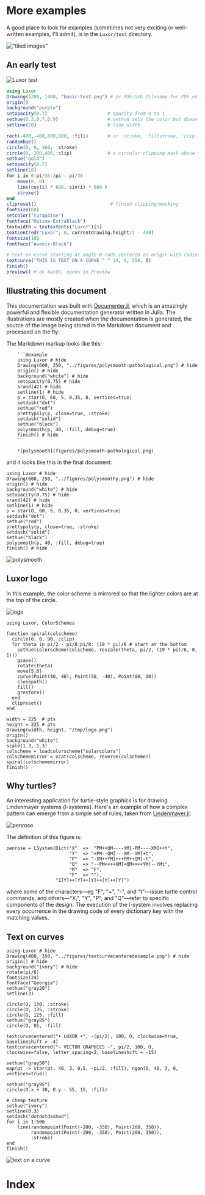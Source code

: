 # More examples

A good place to look for examples (sometimes not very exciting or well-written examples, I'll admit), is in the `Luxor/test` directory.

!["tiled images"](figures/tiled-images.png)

## An early test

![Luxor test](figures/basic-test.png)

```julia
using Luxor
Drawing(1200, 1400, "basic-test.png") # or PDF/SVG filename for PDF or SVG
origin()
background("purple")
setopacity(0.7)                      # opacity from 0 to 1
sethue(0.3,0.7,0.9)                  # sethue sets the color but doesn't change the opacity
setline(20)                          # line width

rect(-400,-400,800,800, :fill)       # or :stroke, :fillstroke, :clip
randomhue()
circle(0, 0, 460, :stroke)
circle(0,-200,400,:clip)             # a circular clipping mask above the x axis
sethue("gold")
setopacity(0.7)
setline(10)
for i in 0:pi/36:2pi - pi/36
    move(0, 0)
    line(cos(i) * 600, sin(i) * 600 )
    stroke()
end
clipreset()                           # finish clipping/masking
fontsize(60)
setcolor("turquoise")
fontface("Optima-ExtraBlack")
textwidth = textextents("Luxor")[5]
textcentred("Luxor", 0, currentdrawing.height/2 - 400)
fontsize(18)
fontface("Avenir-Black")

# text on curve starting at angle 0 rads centered on origin with radius 550
textcurve("THIS IS TEXT ON A CURVE " ^ 14, 0, 550, O)
finish()
preview() # on macOS, opens in Preview
```

## Illustrating this document

This documentation was built with [Documenter.jl](https://github.com/JuliaDocs/Documenter.jl), which is an amazingly powerful and flexible documentation generator written in Julia. The illustrations are mostly created when the documentation is generated, the source of the image being stored in the Markdown document and processed on the fly:

The Markdown markup looks like this:

```
    ```@example
    using Luxor # hide
    Drawing(600, 250, "../figures/polysmooth-pathological.png") # hide
    origin() # hide
    background("white") # hide
    setopacity(0.75) # hide
    srand(42) # hide
    setline(1) # hide
    p = star(O, 60, 5, 0.35, 0, vertices=true)
    setdash("dot")
    sethue("red")
    prettypoly(p, close=true, :stroke)
    setdash("solid")
    sethue("black")
    polysmooth(p, 40, :fill, debug=true)
    finish() # hide
    ```

    ![polysmooth](figures/polysmooth-pathological.png)

```

and it looks like this in the final document:

```@example
using Luxor # hide
Drawing(600, 250, "../figures/polysmoothy.png") # hide
origin() # hide
background("white") # hide
setopacity(0.75) # hide
srand(42) # hide
setline(1) # hide
p = star(O, 60, 5, 0.35, 0, vertices=true)
setdash("dot")
sethue("red")
prettypoly(p, close=true, :stroke)
setdash("solid")
sethue("black")
polysmooth(p, 40, :fill, debug=true)
finish() # hide
```

![polysmooth](figures/polysmoothy.png)

## Luxor logo

In this example, the color scheme is mirrored so that the lighter colors are at the top of the circle.

![logo](figures/logo.png)

```
using Luxor, ColorSchemes

function spiral(colscheme)
  circle(0, 0, 90, :clip)
  for theta in pi/2 - pi/8:pi/8: (19 * pi)/8 # start at the bottom
    sethue(colorscheme(colscheme, rescale(theta, pi/2, (19 * pi)/8, 0, 1)))
    gsave()
    rotate(theta)
    move(5,0)
    curve(Point(40, 40), Point(50, -40), Point(80, 30))
    closepath()
    fill()
    grestore()
  end
  clipreset()
end

width = 225  # pts
height = 225 # pts
Drawing(width, height, "/tmp/logo.png")
origin()
background("white")
scale(1.3, 1.3)
colscheme = loadcolorscheme("solarcolors")
colschememirror = vcat(colscheme, reverse(colscheme))
spiral(colschememirror)
finish()
```

## Why turtles?

An interesting application for turtle-style graphics is for drawing Lindenmayer systems (l-systems). Here's an example of how a complex pattern can emerge from a simple set of rules, taken from [Lindenmayer.jl](https://github.com/cormullion/Lindenmayer.jl):

![penrose](figures/penrose.png)

The definition of this figure is:
```
penrose = LSystem(Dict("X"  =>  "PM++QM----YM[-PM----XM]++t",
                       "Y"  => "+PM--QM[---XM--YM]+t",
                       "P"  => "-XM++YM[+++PM++QM]-t",
                       "Q"  => "--PM++++XM[+QM++++YM]--YMt",
                       "M"  => "F",
                       "F"  => ""),
                  "1[Y]++[Y]++[Y]++[Y]++[Y]")
```

where some of the characters—eg "F", "+", "-", and "t"—issue turtle control commands, and others—"X,", "Y", "P", and "Q"—refer to specific components of the design. The execution of the l-system involves replacing every occurrence in the drawing code of every dictionary key with the matching values.

## Text on curves

```@example
using Luxor # hide
Drawing(400, 350, "../figures/textcurvecenteredexample.png") # hide
origin() # hide
background("ivory") # hide
rotate(pi/8)
fontsize(24)
fontface("Georgia")
sethue("gray20")
setline(3)

circle(O, 130, :stroke)
circle(O, 135, :stroke)
circle(O, 125, :fill)
sethue("gray85")
circle(O, 85, :fill)

textcurvecentered("• LUXOR •", -(pi/2), 100, O, clockwise=true, baselineshift = -4)
textcurvecentered("- VECTOR GRAPHICS -", pi/2, 100, O, clockwise=false, letter_spacing=2, baselineshift = -15)

sethue("gray50")
map(pt -> star(pt, 40, 3, 0.5, -pi/2, :fill), ngon(O, 40, 3, 0, vertices=true))

sethue("gray95")
circle(O.x + 30, O.y - 55, 15, :fill)

# cheap texture
sethue("ivory")
setline(0.3)
setdash("dotdotdashed")
for i in 1:500
    line(randompoint(Point(-200, -350), Point(200, 350)),
         randompoint(Point(-200, -350), Point(200, 350)),
         :stroke)
end
finish()
```

![text on a curve](figures/textcurvecenteredexample.png)

# Index
